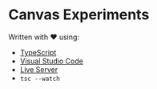 # Canvas Experiments

Written with ❤️ using:
* [TypeScript](https://www.typescriptlang.org/)
* [Visual Studio Code](https://code.visualstudio.com/)
* [Live Server](https://marketplace.visualstudio.com/items?itemName=ritwickdey.LiveServer)
* `tsc --watch`
